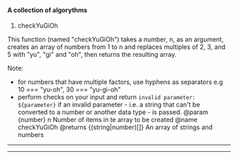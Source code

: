 #### A collection of algorythms
 
  1. checkYuGiOh
 

 This function (named "checkYuGiOh") takes a number, n, as an argument, creates an array of numbers from 1 to n and replaces multiples of 2, 3, and 5 with "yu", "gi" and "oh", then returns the resulting array.
  
 Note:
  - for numbers that have multiple factors, use hyphens as separators
  e.g 10 === "yu-oh", 30 === "yu-gi-oh"
  - perform checks on your input and return `invalid parameter: ${parameter}` if an invalid parameter - i.e. a string that can't be converted to a number or another data type - is passed. 
  @param {number} n Number of items in te array to be created
  @name checkYuGiOh
  @returns {(string|number)[]} An array of strings and numbers

________________________
------------------------
